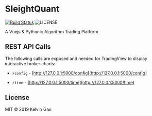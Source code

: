 # SleightQuant
[![Build Status](https://travis-ci.com/kelvingao/sleightquant.svg?branch=master)](https://travis-ci.com/kelvingao/sleightquant)
![LICENSE](https://img.shields.io/github/license/kelvingao/SleightQuant.svg?style=flat) 

A Vuejs & Pythonic Algorithm Trading Platform

## REST API Calls

The following calls are exposed and needed for TradingView to display interactive broker charts:

-   `/config` - [http://127.0.0.1:5000/config](http://127.0.0.1:5000/config)
    
-   `/time` - [http://127.0.0.1:5000/time](http://127.0.0.1:5000/time)


## License
MIT © 2019 Kelvin Gao
